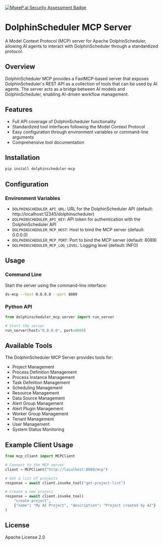[![MseeP.ai Security Assessment Badge](https://mseep.net/pr/ocean-zhc-dolphinscheduler-mcp-badge.png)](https://mseep.ai/app/ocean-zhc-dolphinscheduler-mcp)

# DolphinScheduler MCP Server

A Model Context Protocol (MCP) server for Apache DolphinScheduler, allowing AI agents to interact with DolphinScheduler through a standardized protocol.

## Overview

DolphinScheduler MCP provides a FastMCP-based server that exposes DolphinScheduler's REST API as a collection of tools that can be used by AI agents. The server acts as a bridge between AI models and DolphinScheduler, enabling AI-driven workflow management.

## Features

- Full API coverage of DolphinScheduler functionality
- Standardized tool interfaces following the Model Context Protocol
- Easy configuration through environment variables or command-line arguments
- Comprehensive tool documentation

## Installation

```bash
pip install dolphinscheduler-mcp
```

## Configuration

### Environment Variables

- `DOLPHINSCHEDULER_API_URL`: URL for the DolphinScheduler API (default: http://localhost:12345/dolphinscheduler)
- `DOLPHINSCHEDULER_API_KEY`: API token for authentication with the DolphinScheduler API
- `DOLPHINSCHEDULER_MCP_HOST`: Host to bind the MCP server (default: 0.0.0.0)
- `DOLPHINSCHEDULER_MCP_PORT`: Port to bind the MCP server (default: 8089)
- `DOLPHINSCHEDULER_MCP_LOG_LEVEL`: Logging level (default: INFO)

## Usage

### Command Line

Start the server using the command-line interface:

```bash
ds-mcp --host 0.0.0.0 --port 8089
```

### Python API

```python
from dolphinscheduler_mcp.server import run_server

# Start the server
run_server(host="0.0.0.0", port=8089)
```

## Available Tools

The DolphinScheduler MCP Server provides tools for:

- Project Management
- Process Definition Management
- Process Instance Management
- Task Definition Management
- Scheduling Management
- Resource Management
- Data Source Management
- Alert Group Management
- Alert Plugin Management
- Worker Group Management
- Tenant Management
- User Management
- System Status Monitoring

## Example Client Usage

```python
from mcp_client import MCPClient

# Connect to the MCP server
client = MCPClient("http://localhost:8089/mcp")

# Get a list of projects
response = await client.invoke_tool("get-project-list")

# Create a new project
response = await client.invoke_tool(
    "create-project", 
    {"name": "My AI Project", "description": "Project created by AI"}
)
```

## License

Apache License 2.0 